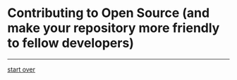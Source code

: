 # Contributing to Open Source (and make your repository more friendly to fellow developers)

---

[start over](../README.md)